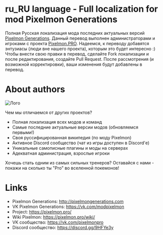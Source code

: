 # ru_RU language - Full localization for mod Pixelmon Generations
Полная Русская локализация мода последних актуальных версий [Pixelmon Generations](https://pixelmongenerations.com).
Данный перевод выполнен администраторами и игроками с проекта [Pixelmon.PRO](https://pixelmon.pro). Надеемся, к переводу добавятся энтузиасы (люди вне нашего проекта), которым это будет интересно :)
Чтобы внести свою правки в перевод, сделайте Fork локализации и после редактирования, создайте Pull Request. После рассмотрения (и возможной корректировки), ваши изменения будут добавлены в перевод.

# About authors
![Лого](https://image.prntscr.com/image/E9ma22zUSmyv9Wq_jjMBpA.png)

Чем мы отличаемся от других проектов?

- Полная локализация всех модов и команд
- Самые последние актуальные версии модов (обновляемся первыми!)
- Своя руссифицированная википедия (по моду Pixelmon)
- Активное Discord сообщество (чат из игры доступен в Discord'е)
- Уникальные самописные плагины и моды на серверах
- Адекватная администрация, взрослые игроки

Хочешь стать одним из самых сильных тренеров?
Оставайся с нами - покажи на сколько ты "Pro" во вселенной покемонов!

# Links
- Pixelmon Generations: http://pixelmongenerations.com
- VK Pixelmon Generations: https://vk.com/modpixelmon
- Project: https://pixelmon.pro/
- Wiki Pixelmon: https://pixelmon.pro/wiki/
- VK сообщество: https://vk.com/pixelmonpro
- Discord сообщество: https://discord.gg/9HFYe3y
